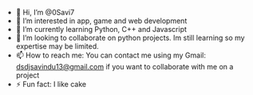 - 👋 Hi, I’m @0Savi7
- 👀 I’m interested in app, game and web development
- 🌱 I’m currently learning Python, C++ and Javascript
- 💞️ I’m looking to collaborate on python projects. Im still learning so my expertise may be limited.
- 📫 How to reach me: You can contact me using my Gmail: dsdjsavindu13@gmail.com if you want to collaborate with me on a project
- ⚡ Fun fact: I like cake

<!---
0Savi7/0Savi7 is a ✨ special ✨ repository because its `README.md` (this file) appears on your GitHub profile.
You can click the Preview link to take a look at your changes.
--->
